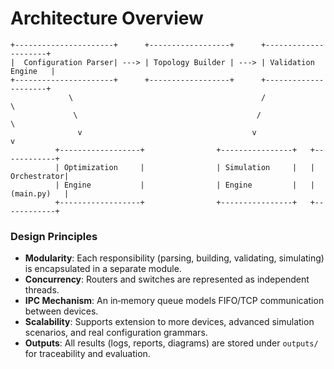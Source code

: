 # Architecture Overview

```
+----------------------+      +------------------+      +---------------------+
|  Configuration Parser| ---> | Topology Builder | ---> | Validation Engine   |
+----------------------+      +------------------+      +---------------------+
             \                                          /             \
              \                                        /               \
               v                                      v                 v
          +------------------+                +----------------+   +------------+
          | Optimization     |                | Simulation     |   | Orchestrator|
          | Engine           |                | Engine         |   | (main.py)   |
          +------------------+                +----------------+   +------------+
```

### Design Principles

- **Modularity**: Each responsibility (parsing, building, validating, simulating) is encapsulated in a separate module.  
- **Concurrency**: Routers and switches are represented as independent threads.  
- **IPC Mechanism**: An in‑memory queue models FIFO/TCP communication between devices. 
- **Scalability**: Supports extension to more devices, advanced simulation scenarios, and real configuration grammars.  
- **Outputs**: All results (logs, reports, diagrams) are stored under `outputs/` for traceability and evaluation.  
